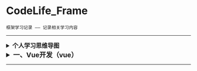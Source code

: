 # CodeLife_Frame
    框架学习记录 —— 记录相关学习内容

***

<details>
<summary style="font-size: medium"><b>个人学习思维导图</b></summary>

***

>   <details>
>   <summary>Vue开发</summary>
>
>   访问密码（feirouz）→
>   [点击跳转思维导图](https://www.processon.com/view/link/6121df107d9c08568769fab7)
>   </details>

</details>


<details>
<summary style="font-size: large"><b>一、Vue开发（vue）</b></summary>
    
`路径为 vue/src/main/webapp/vue`

****

>   <details>
>   <summary><b>1. vue基础（basic）</b></summary>
>
>   + 插值表达式（begin）： *使用插值表达式显示各类数据*
>   + v-text（vText）： *v-text的使用*
>   + v-html（vHtml）： *v-html的使用*
>   + 事件的定义及绑定（event）： *事件的定义及绑定相关细节*
>   + v-show（vShow）： *v-show的使用（display）*
>   + v-if（vIf）： *v-If的使用（DOM）*
>   + v-bind（vBind）： *v-bind的使用*
>   + v-for（vFor）： *v-for的使用*
>
>   </details>

</details>

***

